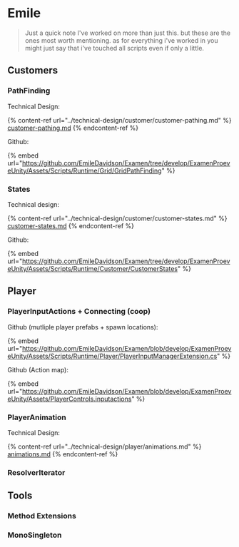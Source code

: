 # Emile

> Just a quick note I've worked on more than just this. but these are the ones most worth mentioning. as for everything i've worked in you might just say that i've touched all scripts even if only a little.&#x20;

## Customers&#x20;

### PathFinding

Technical Design:

{% content-ref url="../technical-design/customer/customer-pathing.md" %}
[customer-pathing.md](../technical-design/customer/customer-pathing.md)
{% endcontent-ref %}

Github:

{% embed url="https://github.com/EmileDavidson/Examen/tree/develop/ExamenProeveUnity/Assets/Scripts/Runtime/Grid/GridPathFinding" %}

### States

Technical design:&#x20;

{% content-ref url="../technical-design/customer/customer-states.md" %}
[customer-states.md](../technical-design/customer/customer-states.md)
{% endcontent-ref %}

Github:

{% embed url="https://github.com/EmileDavidson/Examen/tree/develop/ExamenProeveUnity/Assets/Scripts/Runtime/Customer/CustomerStates" %}

## Player

### PlayerInputActions + Connecting (coop)&#x20;

Github (mutliple player prefabs + spawn locations):

{% embed url="https://github.com/EmileDavidson/Examen/blob/develop/ExamenProeveUnity/Assets/Scripts/Runtime/Player/PlayerInputManagerExtension.cs" %}

Github (Action map):

{% embed url="https://github.com/EmileDavidson/Examen/blob/develop/ExamenProeveUnity/Assets/PlayerControls.inputactions" %}

### PlayerAnimation

Technical Design:

{% content-ref url="../technical-design/player/animations.md" %}
[animations.md](../technical-design/player/animations.md)
{% endcontent-ref %}

### ResolverIterator



## Tools

### Method Extensions

### MonoSingleton











